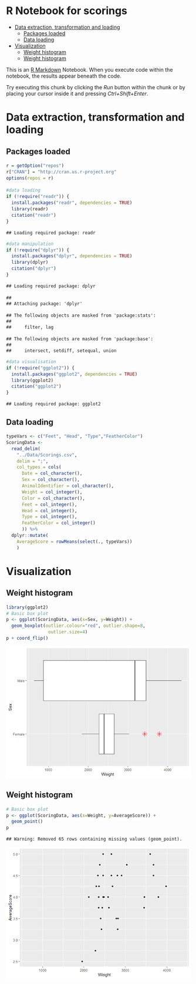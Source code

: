 R Notebook for scorings
================

  - [Data extraction, transformation and
    loading](#data-extraction-transformation-and-loading)
      - [Packages loaded](#packages-loaded)
      - [Data loading](#data-loading)
  - [Visualization](#visualization)
      - [Weight histogram](#weight-histogram)
      - [Weight histogram](#weight-histogram-1)

This is an [R Markdown](http://rmarkdown.rstudio.com) Notebook. When you
execute code within the notebook, the results appear beneath the code.

Try executing this chunk by clicking the *Run* button within the chunk
or by placing your cursor inside it and pressing *Ctrl+Shift+Enter*.

# Data extraction, transformation and loading

## Packages loaded

``` r
r = getOption("repos")
r["CRAN"] = "http://cran.us.r-project.org"
options(repos = r)

#data loading
if (!require("readr")) {
  install.packages("readr", dependencies = TRUE)
  library(readr)
  citation("readr")
}
```

    ## Loading required package: readr

``` r
#data manipulation
if (!require("dplyr")) {
  install.packages("dplyr", dependencies = TRUE)
  library(dplyr)
  citation("dplyr")
}
```

    ## Loading required package: dplyr

    ## 
    ## Attaching package: 'dplyr'

    ## The following objects are masked from 'package:stats':
    ## 
    ##     filter, lag

    ## The following objects are masked from 'package:base':
    ## 
    ##     intersect, setdiff, setequal, union

``` r
#data visualisation
if (!require("ggplot2")) {
  install.packages("ggplot2", dependencies = TRUE)
  library(ggplot2)
  citation("ggplot2")
}
```

    ## Loading required package: ggplot2

## Data loading

``` r
typeVars <- c("Feet", "Head", "Type","FeatherColor")
ScoringData <- 
  read_delim(
    "../Data/Scorings.csv",
    delim = ";",
    col_types = cols(
      Date = col_character(),
      Sex = col_character(),
      AnimalIdentifier = col_character(),
      Weight = col_integer(), 
      Color = col_character(), 
      Feet = col_integer(), 
      Head = col_integer(),
      Type = col_integer(), 
      FeatherColor = col_integer()
      )) %>%
  dplyr::mutate(
    AverageScore = rowMeans(select(., typeVars))
    )
```

# Visualization

## Weight histogram

``` r
library(ggplot2)
# Basic box plot
p <- ggplot(ScoringData, aes(x=Sex, y=Weight)) + 
  geom_boxplot(outlier.colour="red", outlier.shape=8,
                outlier.size=4)
p + coord_flip()
```

![](MyFirstVisual_files/figure-gfm/unnamed-chunk-3-1.png)<!-- -->

## Weight histogram

``` r
# Basic box plot
p <- ggplot(ScoringData, aes(x=Weight, y=AverageScore)) + 
  geom_point()
p
```

    ## Warning: Removed 65 rows containing missing values (geom_point).

![](MyFirstVisual_files/figure-gfm/unnamed-chunk-4-1.png)<!-- -->
